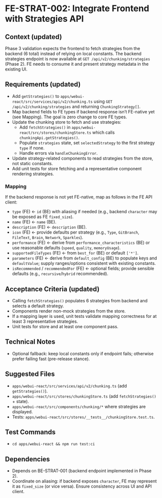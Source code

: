 # FE-STRAT-002: Integrate Frontend with Strategies API

## Context (updated)
Phase 3 validation expects the frontend to fetch strategies from the backend (6 total) instead of relying on local constants. The backend strategies endpoint is now available at `GET /api/v2/chunking/strategies` (Phase 2). FE needs to consume it and present strategy metadata in the existing UI.

## Requirements (updated)
- Add `getStrategies()` to `apps/webui-react/src/services/api/v2/chunking.ts` using `GET /api/v2/chunking/strategies` and returning `ChunkingStrategy[]`.
- Map backend fields to FE types if backend response isn’t FE-native yet (see Mapping). The goal is zero change to core FE types.
- Update the chunking store to fetch and use strategies:
  - Add `fetchStrategies()` in `apps/webui-react/src/stores/chunkingStore.ts` which calls `chunkingApi.getStrategies()`.
  - Populate `strategies` state, set `selectedStrategy` to the first strategy `type` if none.
  - Handle errors via `handleChunkingError`.
- Update strategy-related components to read strategies from the store, not static constants.
- Add unit tests for store fetching and a representative component rendering strategies.

### Mapping
If the backend response is not yet FE-native, map as follows in the FE API client:
- `type` (FE) ← `id` (BE) with aliasing if needed (e.g., backend `character` may be exposed as FE `fixed_size`).
- `name` (FE) ← `name` (BE).
- `description` (FE) ← `description` (BE).
- `icon` (FE) ← provide defaults per strategy (e.g., `Type`, `GitBranch`, `FileText`, `Brain`, `Network`, `Sparkles`).
- `performance` (FE) ← derive from `performance_characteristics` (BE) or use reasonable defaults (`speed`, `quality`, `memoryUsage`).
- `supportedFileTypes` (FE) ← from `best_for` (BE) or default `['*']`.
- `parameters` (FE) ← derive from `default_config` (BE) to populate keys and `defaultValue`; supply ranges/options consistent with existing constants.
- `isRecommended` / `recommendedFor` (FE) ← optional fields; provide sensible defaults (e.g., `recursive`/`hybrid` recommended).

## Acceptance Criteria (updated)
- Calling `fetchStrategies()` populates 6 strategies from backend and selects a default strategy.
- Components render non-mock strategies from the store.
- If a mapping layer is used, unit tests validate mapping correctness for at least 3 representative strategies.
- Unit tests for store and at least one component pass.

## Technical Notes
- Optional fallback: keep local constants only if endpoint fails; otherwise prefer failing fast (pre-release stance).

## Suggested Files
- `apps/webui-react/src/services/api/v2/chunking.ts` (add `getStrategies()`).
- `apps/webui-react/src/stores/chunkingStore.ts` (add `fetchStrategies()` + state).
- `apps/webui-react/src/components/chunking/*` where strategies are displayed.
- Tests: `apps/webui-react/src/stores/__tests__/chunkingStore.test.ts`.

## Test Commands
- `cd apps/webui-react && npm run test:ci`

## Dependencies
- Depends on BE-STRAT-001 (backend endpoint implemented in Phase 2).
- Coordinate on aliasing: if backend exposes `character`, FE may represent it as `fixed_size` (or vice versa). Ensure consistency across UI and API client.
